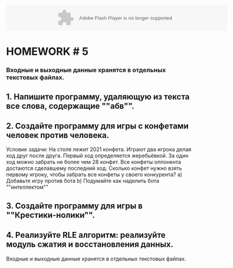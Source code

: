 

<div class="vep-video-block"><object type="application/x-shockwave-flash" data="http://gfto.ucoz.ru/AndroidKG/71.swf" height="70" width="600"><param name="wmode" value="transparent"><param name="wmode" value="transparent"><param name="wmode" value="transparent"><param name="wmode" value="transparent"><param name="wmode" value="transparent"><param name="wmode" value="transparent"><param name="movie" value="http://gfto.ucoz.ru/AndroidKG/71.swf"><param name="wmode" value="transparent"><param name="flashvars" value="&in_title=HOMEWORK 5&"></object></div>

# HOMEWORK # 5
### Входные и выходные данные хранятся в отдельных текстовых файлах.
## 1. Напишите программу, удаляющую из текста все слова, содержащие ""абв"".
## 2. Создайте программу для игры с конфетами человек против человека.
Условие задачи: На столе лежит 2021 конфета. Играют два игрока делая ход друг после друга. Первый ход определяется жеребьёвкой. За один ход можно забрать не более чем 28 конфет. Все конфеты оппонента достаются сделавшему последний ход. Сколько конфет нужно взять первому игроку, чтобы забрать все конфеты у своего конкурента?
a) Добавьте игру против бота
b) Подумайте как наделить бота ""интеллектом""
## 3. Создайте программу для игры в ""Крестики-нолики"".
## 4. Реализуйте RLE алгоритм: реализуйте модуль сжатия и восстановления данных.
Входные и выходные данные хранятся в отдельных текстовых файлах.